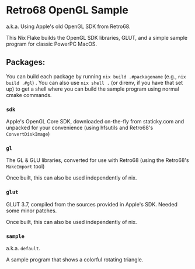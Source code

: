Retro68 OpenGL Sample
====

a.k.a. Using Apple's old OpenGL SDK from Retro68.

This Nix Flake builds the OpenGL SDK libraries, GLUT, and a simple sample program for classic PowerPC MacOS.

## Packages:

You can build each package by running `nix build .#packagename` (e.g., `nix build .#gl`) .
You can also use `nix shell .` (or direnv, if you have that set up) to
get a shell where you can build the sample program using normal cmake commands.

### `sdk`

Apple's OpenGL Core SDK, downloaded on-the-fly from staticky.com and
unpacked for your convenience (using hfsutils and Retro68's `ConvertDiskImage`)

### `gl`

The GL & GLU libraries, converted for use with Retro68 (using the Retro68's `MakeImport` tool)

Once built, this can also be used independently of nix.

### `glut`

GLUT 3.7, compiled from the sources provided in Apple's SDK.
Needed some minor patches.

Once built, this can also be used independently of nix.

### `sample`

a.k.a. `default`.

A sample program that shows a colorful rotating triangle.

